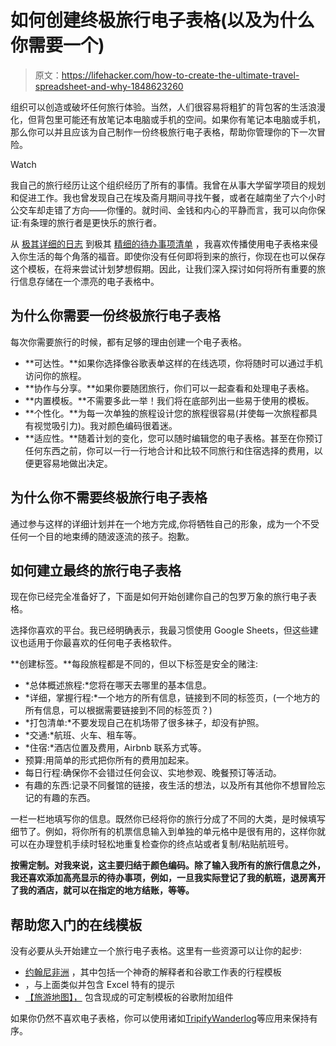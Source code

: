 # 如何创建终极旅行电子表格(以及为什么你需要一个)

> 原文：<https://lifehacker.com/how-to-create-the-ultimate-travel-spreadsheet-and-why-1848623260>

组织可以创造或破坏任何旅行体验。当然，人们很容易将粗犷的背包客的生活浪漫化，但背包里可能还有放笔记本电脑或手机的空间。如果你有笔记本电脑或手机，那么你可以并且应该为自己制作一份终极旅行电子表格，帮助你管理你的下一次冒险。

Watch

我自己的旅行经历让这个组织经历了所有的事情。我曾在从事大学留学项目的规划和促进工作。我也曾发现自己在埃及斋月期间寻找午餐，或者在越南坐了六个小时公交车却走错了方向——你懂的。就时间、金钱和内心的平静而言，我可以向你保证:有条理的旅行者是更快乐的旅行者。

从 [极其详细的日志](https://lifehacker.com/why-you-should-replace-your-new-years-journal-with-a-sp-1848117995) 到极其 [精细的待办事项清单](https://lifehacker.com/how-to-make-extremely-elaborate-to-do-lists-in-google-s-1848517398) ，我喜欢传播使用电子表格来侵入你生活的每个角落的福音。即使你没有任何即将到来的旅行，你现在也可以保存这个模板，在将来尝试计划梦想假期。因此，让我们深入探讨如何将所有重要的旅行信息存储在一个漂亮的电子表格中。

## **为什么你需要一份终极旅行电子表格**

每次你需要旅行的时候，都有足够的理由创建一个电子表格。

*   **可达性。**如果你选择像谷歌表单这样的在线选项，你将随时可以通过手机访问你的旅程。
*   **协作与分享。**如果你要随团旅行，你们可以一起查看和处理电子表格。
*   **内置模板。**不需要多此一举！我们将在底部列出一些易于使用的模板。
*   **个性化。**为每一次单独的旅程设计您的旅程很容易(并使每一次旅程都具有视觉吸引力)。我对颜色编码很着迷。
*   **适应性。**随着计划的变化，您可以随时编辑您的电子表格。甚至在你预订任何东西之前，你可以一行一行地合计和比较不同旅行和住宿选择的费用，以便更容易地做出决定。

## **为什么你不需要终极旅行电子表格**

通过参与这样的详细计划并在一个地方完成,你将牺牲自己的形象，成为一个不受任何一个目的地束缚的随波逐流的孩子。抱歉。

## 如何建立最终的旅行电子表格

现在你已经完全准备好了，下面是如何开始创建你自己的包罗万象的旅行电子表格。

选择你喜欢的平台。我已经明确表示，我最习惯使用 Google Sheets，但这些建议也适用于你最喜欢的任何电子表格软件。

**创建标签。**每段旅程都是不同的，但以下标签是安全的赌注:

*   *总体概述旅程:*您将在哪天去哪里的基本信息。
*   *详细，掌握行程:*一个地方的所有信息，链接到不同的标签页，(一个地方的所有信息，可以根据需要链接到不同的标签页？)
*   *打包清单:*不要发现自己在机场带了很多袜子，却没有护照。
*   *交通:*航班、火车、租车等。
*   *住宿:*酒店位置及费用，Airbnb 联系方式等。
*   预算:用简单的形式把你所有的费用加起来。
*   每日行程:确保你不会错过任何会议、实地参观、晚餐预订等活动。
*   有趣的东西:记录不同餐馆的链接，夜生活的想法，以及所有其他你不想冒险忘记的有趣的东西。

一栏一栏地填写你的信息。既然你已经将你的旅行分成了不同的大类，是时候填写细节了。例如，将你所有的机票信息输入到单独的单元格中是很有用的，这样你就可以在办理登机手续时轻松地重复检查你的终点站或者复制/粘贴航班号。

**按需定制。对我来说，这主要归结于颜色编码。除了输入我所有的旅行信息之外，我还喜欢添加高亮显示的待办事项，例如，一旦我实际登记了我的航班，退房离开了我的酒店，就可以在指定的地方结账，等等。**

## **帮助您入门的在线模板**

没有必要从头开始建立一个旅行电子表格。这里有一些资源可以让你的起步:

*   [约翰尼非洲](https://johnnyafrica.com/travel-itinerary-planning-spreadsheet/) ，其中包括一个神奇的解释者和谷歌工作表的行程模板
*   ，与上面类似并包含 Excel 特有的提示
*   [【旅游地图】，](https://workspace.google.com/marketplace/app/travel_mapper/412821700766) 包含现成的可定制模板的谷歌附加组件

如果你仍然不喜欢电子表格，你可以使用诸如[Tripify](https://apps.apple.com/us/app/tripify-travel-better/id1138434260)[Wanderlog](https://apps.apple.com/us/app/wanderlog-travel-planner/id1476732439)等应用来保持有序。